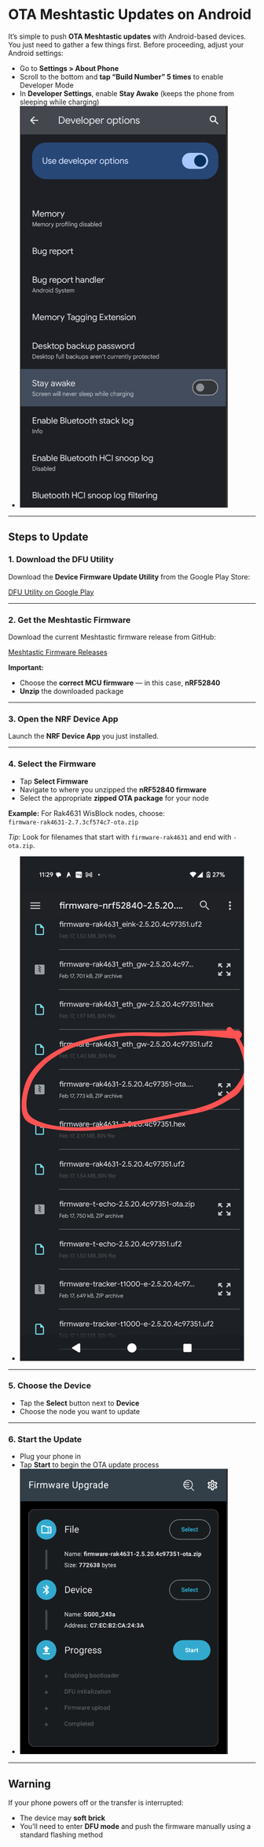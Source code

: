 # OTA Meshtastic Updates on Android

It’s simple to push **OTA Meshtastic updates** with Android-based devices. You just need to gather a few things first. Before proceeding, adjust your Android settings:

- Go to **Settings > About Phone**
- Scroll to the bottom and **tap “Build Number” 5 times** to enable Developer Mode
- In **Developer Settings**, enable **Stay Awake** (keeps the phone from sleeping while charging)
- ![developer options](../images/stayawake.png)
---

## Steps to Update

### 1. Download the DFU Utility
Download the **Device Firmware Update Utility** from the Google Play Store:

[DFU Utility on Google Play](https://play.google.com/store/apps/details?id=no.nordicsemi.android.dfu)

---

### 2. Get the Meshtastic Firmware
Download the current Meshtastic firmware release from GitHub:

[Meshtastic Firmware Releases](https://github.com/meshtastic/firmware/releases)

**Important:**
- Choose the **correct MCU firmware** — in this case, **nRF52840**
- **Unzip** the downloaded package

---

### 3. Open the NRF Device App
Launch the **NRF Device App** you just installed.

---

### 4. Select the Firmware
- Tap **Select Firmware**
- Navigate to where you unzipped the **nRF52840 firmware**
- Select the appropriate **zipped OTA package** for your node

**Example:**
For Rak4631 WisBlock nodes, choose:  
`firmware-rak4631-2.7.3cf574c7-ota.zip`

*Tip:* Look for filenames that start with `firmware-rak4631` and end with `-ota.zip`.
 - ![Firmware](../images/firmware.png)
---

### 5. Choose the Device
- Tap the **Select** button next to **Device**
- Choose the node you want to update

---

### 6. Start the Update
- Plug your phone in
- Tap **Start** to begin the OTA update process
- ![dfu utility](../images/dfutility.png)

---

## Warning
If your phone powers off or the transfer is interrupted:
- The device may **soft brick**
- You’ll need to enter **DFU mode** and push the firmware manually using a standard flashing method
